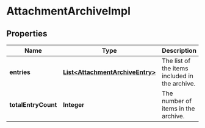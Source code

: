 

# AttachmentArchiveImpl


## Properties

| Name | Type | Description | Notes |
|------------ | ------------- | ------------- | -------------|
|**entries** | [**List&lt;AttachmentArchiveEntry&gt;**](AttachmentArchiveEntry.md) | The list of the items included in the archive. |  [optional] |
|**totalEntryCount** | **Integer** | The number of items in the archive. |  [optional] |



